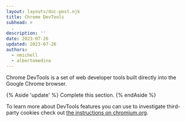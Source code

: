 ```yaml
---
layout: layouts/doc-post.njk
title: Chrome DevTools
subhead: >
  .
description: ''
date: 2023-07-26
updated: 2023-07-26
authors:
  - nmichell
  - albertomedina
---
```


Chrome DevTools is a set of web developer tools built directly into the Google Chrome browser.

{% Aside 'update' %}
Complete this section.
{% endAside %}

To learn more about DevTools features you can use to investigate third-party cookies check out [the instructions on chromium.org](https://www.chromium.org/Home/chromium-privacy/privacy-sandbox/third-party-cookie-phaseout/).
